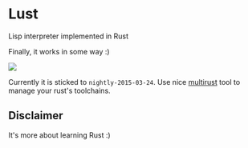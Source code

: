 # Lust

Lisp interpreter implemented in Rust

Finally, it works in some way :)

<img src="https://raw.githubusercontent.com/pavel-v-chernykh/lust/assets/lust-v0.0.1.gif"/>

Currently it is sticked to ```nightly-2015-03-24```.
Use nice [multirust][multirust] tool to manage your rust's toolchains.

## Disclaimer

It's more about learning Rust :)

[multirust]: https://github.com/brson/multirust
